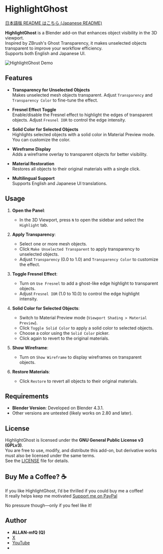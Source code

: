 # HighlightGhost
[日本語版 README はこちら (Japanese README)](README_ja.md)

**HighlightGhost** is a Blender add-on that enhances object visibility in the 3D viewport.  
Inspired by ZBrush's Ghost Transparency, it makes unselected objects transparent to improve your workflow efficiency.  
Supports both English and Japanese UI.

![HighlightGhost Demo](https://github.com/user-attachments/assets/e0a14420-0d7f-4d37-99c3-cfb1bb0089ad)

## Features

- **Transparency for Unselected Objects**  
  Makes unselected mesh objects transparent. Adjust `Transparency` and `Transparency Color` to fine-tune the effect.

- **Fresnel Effect Toggle**  
  Enable/disable the Fresnel effect to highlight the edges of transparent objects. Adjust `Fresnel IOR` to control the edge intensity.

- **Solid Color for Selected Objects**  
  Highlights selected objects with a solid color in Material Preview mode. You can customize the color.

- **Wireframe Display**  
  Adds a wireframe overlay to transparent objects for better visibility.

- **Material Restoration**  
  Restores all objects to their original materials with a single click.

- **Multilingual Support**  
  Supports English and Japanese UI translations.

## Usage

1. **Open the Panel**:  
   - In the 3D Viewport, press `N` to open the sidebar and select the `Highlight` tab.

2. **Apply Transparency**:  
   - Select one or more mesh objects.  
   - Click `Make Unselected Transparent` to apply transparency to unselected objects.  
   - Adjust `Transparency` (0.0 to 1.0) and `Transparency Color` to customize the effect.

3. **Toggle Fresnel Effect**:  
   - Turn on `Use Fresnel` to add a ghost-like edge highlight to transparent objects.  
   - Adjust `Fresnel IOR` (1.0 to 10.0) to control the edge highlight intensity.

4. **Solid Color for Selected Objects**:  
   - Switch to Material Preview mode (`Viewport Shading > Material Preview`).  
   - Click `Toggle Solid Color` to apply a solid color to selected objects.  
   - Choose a color using the `Solid Color` picker.  
   - Click again to revert to the original materials.

5. **Show Wireframe**:  
   - Turn on `Show Wireframe` to display wireframes on transparent objects.

6. **Restore Materials**:  
   - Click `Restore` to revert all objects to their original materials.

## Requirements

- **Blender Version**: Developed on Blender 4.3.1.  
- Other versions are untested (likely works on 2.80 and later).

## License

HighlightGhost is licensed under the **GNU General Public License v3 (GPLv3)**.  
You are free to use, modify, and distribute this add-on, but derivative works must also be licensed under the same terms.  
See the [LICENSE](LICENSE) file for details.

## Buy Me a Coffee? ☕

If you like HighlightGhost, I’d be thrilled if you could buy me a coffee!  
It really helps keep me motivated 
 [Support me on PayPal](https://paypal.me/kiutsugawa?country.x=JP&locale.x=ja_JP)

No pressure though—only if you feel like it!

## Author

- **ALLAN-mfQ (Q)**  
- [X](https://x.com/Qdegozaimasu)  
- [YouTube](https://www.youtube.com/channel/UCiIz3zCHwNroYE9h4h5BDew)
- 
